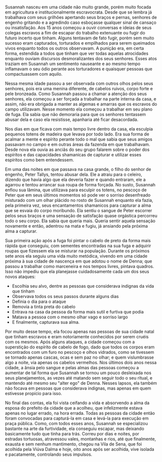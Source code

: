 Susannah nasceu em uma cidade não muito grande, porém muito focada em agricultura e institucionalmente escravocrata. Desde que se lembra já trabalhava com seus grilhões apertando seus braços e pernas, senhores de engenho gritando e a agredindo caso esboçasse qualquer sinal de cansaço ou insatisfação. Aos 15 anos começou a ouvir conversas e ideias de seus colegas escravos a fim de escapar do trabalho extenuante ou fugir do futuro incerto que tinham. Alguns tentavam de fato fugir, porém sem muito sucesso eram capturados, torturados e empilhados para serem queimados vivos enquanto todos os outros observavam. A punição era, em certa forma, estendida a todos que tinham que ver todas aquelas atrocidades enquanto ouviam discursos desmoralizantes dos seus senhores. Esses atos traziam em Susannah um sentimento nauseante e ao mesmo tempo inflamavam o seu ódio perante aos torturadores e quaisquer pessoas que compactuassem com aquilo.

Nessa mesma idade passou a ser observada com outros olhos pelos seus senhores, pois era uma menina diferente, de cabelos ruivos, corpo forte e pele bronzeada. Como Susannah passou a chamar a atenção dos seus senhores, ela começou a ser forçada a trabalhar na parte interna da casa, e assim, não era obrigada a manter as algemas e amarras que os escravos do campo utilizavam. Nesse momento ela começou a trabalhar em seu plano de fuga. Ela sabia que não demoraria para que os senhores tentassem abusar dela e caso ela resistisse, apanharia até ficar desacordada.

Nos dias em que ficava com mais tempo livre dentro da casa, ela esculpia pequenos totens de madeira que levava por todo lado. Era sua forma de acalmar a mente e espírito perante todo o mal que sabia que seus amigos passavam no campo e em outras áreas da fazenda em que trabalhavam. Desde nova ela ouvia as anciãs do seu grupo falarem sobre o poder dos espíritos e das capacidades shamanicas de capturar e utilizar esses espíritos como bem entendessem.

Em uma das noites em que passava na casa grande, o filho do senhor de engenho, Peter Tallys, tentou abusar dela. Ele a atraiu para o celeiro, dizendo que havia algo que ela deveria fazer e quando entraram, ele a agarrou e tentou arrancar sua roupa de forma forçada. No susto, Susannah enfiou sua lâmina, que utilizava para esculpir os totens, no pescoço de Peter que em seus últimos momentos só pode ver o sorriso desenfreado misturado com um olhar plácido  no rosto de Susannah enquanto ela fazia, pela primeira vez, seus encantamentos shamanicos para capturar a alma que se esvaia do corpo moribundo. Ela sentiu o sangue de Peter escorrer pelos seus braços e uma sensação de satisfação quase orgástica percorreu todo o seu corpo. Ela sabia que queria mais. Queria sentir aquela sensação novamente e então, adentrou na mata e fugiu, já ansiando pela próxima alma a capturar.

Sua primeira ação após a fuga foi pintar o cabelo de preto da forma mais rápida que conseguiu, com sementes encontradas na sua fuga e adquirir roupas que fizessem ela se misturar na população. Durante os próximos sete anos ela seguiu uma vida muito metódica, vivendo em uma cidade próxima à sua cidade de nascença em que adotou o nome de Denna; que passou a trabalhar como marceneira e nos tempos livres, pintava quadros. Isso não impediu que ela planejasse cuidadosamente cada um dos seus novos ataques:

* Escolhia seu alvo, dentre as pessoas que considerava indignas da vida que tinham
* Observava todos os seus passos durante alguns dias
* Definia o dia para o ataque
* Removia a tinta preta do cabelo
* Entrava na casa da pessoa da forma mais sutil e furtiva que podia
* Matava a pessoa com o mesmo olhar vago e sorriso largo
* E finalmente, capturava sua alma.

Por muito desse tempo, ela focou apenas nas pessoas de sua cidade natal que tinham escravos e eram notoriamente conhecidos por serem cruéis com os mesmos. Após alguns ataques, a cidade começou com a superstição do espírito de cabelo de fogo, dado que todos os corpos eram encontrados com um furo no pescoço e olhos vidrados, como se tivessem se tornado apenas cascas, ocas e sem paz no olhar; e quem vislumbrasse algo a noite, via apenas os cabelos vermelhos. Nos últimos dois anos nessa cidade, a ânsia pelo sangue e pelas almas das pessoas começou a aumentar de tal forma que Susannah se tornou um pouco desleixada nos seus planejamentos, as vezes até matando sem seguir todo o seu ritual, e mantendo até mesmo seu "alter ego" de Denna. Nesses lapsos, ela também não focava em pessoas que considerava indignas, mas apenas em quem estivesse propício para isso.

No final das contas, ela foi vista ceifando a vida e absorvendo a alma da esposa do prefeito da cidade que a acolheu, que infelizmente estava apenas no lugar errado, na hora errada. Todas as pessoas da cidade então foram convocadas para capturá-la em casa e levá-la para execução em praça pública. Como, com todos esses anos, Susannah se especializou bastante na arte da furtividade, ela conseguiu escapar, mas deixando basicamente tudo que tinha para trás. Correu por dias e noites, por estradas tortuosas, atravessou vales, montanhas e rios, até que finalmente, exausta e sem nenhum mantimento, chegou na Vila de Sena, que foi acolhida pela Viúva Dalma e hoje, oito anos após ser acolhida, vive isolada e pacatamente, controlando seus impulsos.